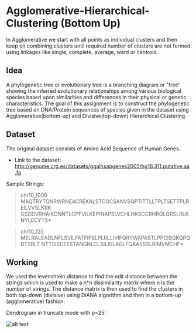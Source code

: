 
Agglomerative-Hierarchical-Clustering (Bottom Up)
===============================================
In Agglomerative we start with all points as individual clusters and then keep on combining clusters until required number of clusters are not formed using linkages like single, complete, average, ward or centroid.


Idea
------
A phylogenetic tree or evolutionary tree is a branching diagram or "tree" showing the inferred evolutionary relationships among various biological species based upon similarities and differences in their physical or genetic characteristics. The goal of this assignment is to construct the phylogenetic tree based on DNA/Protein sequences of species given in the dataset using Agglomerative(bottom-up) and Divisive(top-down) Hierarchical Clustering.

Dataset
-----------------
The original dataset consists of Amino Acid Sequence of Human Genes.
- Link to the dataset: http://genome.crg.es/datasets/ggalhsapgenes2005/hg16.311.putative.aa.fa

Sample Strings:
>chr10_1000
MAQTRYTQNRWRNEACREKALSTCGCSANVSQPTITTLLTPLTSETTPLREILVVSLKRK
GSDDVRHAIKDNNTLCPFVILKEPINAPSLVCHLHKSCCRHRQLQRSLRLKNYLECYTS*

>chr10_125
MELRALEADLNFLSVILFATFIFSLPLRLLIVIFQRYWAPASTLPPCISQKQPQDTSRLT
NTTSISDEESTANGNLCLSILKILAGLFQAASSSLRIMVMCHF*

Working
---------------
We used the levenshtein distance to find the edit distance between the strings which is used to make a n*n dissimilarity matrix where n is the number of strings. The distance matrix is then used to find the clusters in both top-down (divisive) using DIANA algorithm and then in a bottom-up (agglomerative) fashion.

Dendrogram in truncate mode with p=25:

![alt text](https://github.com/ronak-07/Agglomerative-Hierarchical-Clustering/blob/master/Agglomerative.JPG)

